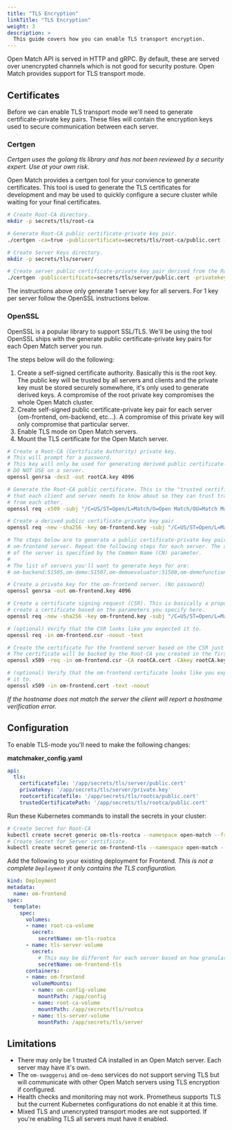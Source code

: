 ```yaml
---
title: "TLS Encryption"
linkTitle: "TLS Encryption"
weight: 3
description: >
  This guide covers how you can enable TLS transport encryption.
---
```


Open Match API is served in HTTP and gRPC. By default, these are served
over unencrypted channels which is not good for security posture. Open Match
provides support for TLS transport mode.

## Certificates

Before we can enable TLS transport mode we'll need to generate
certificate-private key pairs. These files will contain the encryption keys
used to secure communication between each server.

### Certgen

*Certgen uses the golang tls library and has not been reviewed by a security*
*expert. Use at your own risk.*

Open Match provides a certgen tool for your convience to generate certificates.
This tool is used to generate the TLS certificates for development and may
be used to quickly configure a secure cluster while waiting for your final
certificates.

```bash
# Create Root-CA directory.
mkdir -p secrets/tls/root-ca

# Generate Root-CA public certificate-private key pair.
./certgen -ca=true -publiccertificate=secrets/tls/root-ca/public.cert -privatekey=secrets/tls/root-ca/private.key

# Create Server Keys directory.
mkdir -p secrets/tls/server/

# Create server public certificate-private key pair derived from the Root-CA keys.
./certgen -publiccertificate=secrets/tls/server/public.cert -privatekey=secrets/tls/server/private.key -rootpubliccertificate=secrets/tls/root-ca/public.cert -rootprivatekey=secrets/tls/root-ca/private.key
```

The instructions above only generate 1 server key for all servers. For 1 key
per server follow the OpenSSL instructions below.

### OpenSSL

OpenSSL is a popular library to support SSL/TLS. We'll be using the tool
OpenSSL ships with the generate public certificate-private key pairs for each
Open Match server you run.

The steps below will do the following:

  1. Create a self-signed certificate authority. Basically this is the root key.
    The public key will be trusted by all servers and clients and the private
    key must be stored securely somewhere, it's only used to generate derived
    keys. A compromise of the root private key compromises the whole Open Match
    cluster.
  1. Create self-signed public certificate-private key pair for each server
     {om-frontend, om-backend, etc...}. A compromise of this private key
     will only compromise that particular server.
  1. Enable TLS mode on Open Match servers.
  1. Mount the TLS certificate for the Open Match server.

```bash
# Create a Root-CA (Certificate Authority) private key.
# This will prompt for a password.
# This key will only be used for generating derived public certificate-private key pairs.
# DO NOT USE on a server.
openssl genrsa -des3 -out rootCA.key 4096

# Generate the Root-CA public certificate. This is the "trusted certificate"
# that each client and server needs to know about so they can trust traffic
# from each other.
openssl req -x509 -subj "/C=US/ST=Open/L=Match/O=Open Match/OU=Match Making/CN=open-match.dev" -new -nodes -key rootCA.key -sha256 -days 1825 -out rootCA.cert

# Create a derived public certificate-private key pair
openssl req -new -sha256 -key om-frontend.key -subj "/C=US/ST=Open/L=Match/O=Open Match/OU=Frontend/CN=open-match.dev" -out om-frontend.cert

# The steps below are to generate a public certificate-private key pair for the
# om-frontend server. Repeat the following steps for each server. The address
# of the server is specified by the Common Name (CN) parameter.
#
# The list of servers you'll want to generate keys for are:
# om-backend:51505,om-demo:51507,om-demoevaluator:51508,om-demofunction:51502,om-e2eevaluator:51518,om-e2ematchfunction:51512,om-frontend:51504,om-mmlogic:51503,om-swaggerui:51500,om-synchronizer:51506

# Create a private key for the om-frontend server. (No password)
openssl genrsa -out om-frontend.key 4096

# Create a certificate signing request (CSR). This is basically a proposal to
# create a certificate based on the parameters you specify here.
openssl req -new -sha256 -key om-frontend.key -subj "/C=US/ST=Open/L=Match/O=Open Match/OU=Match Making/CN=om-frontend:51504" -out om-frontend.csr

# (optional) Verify that the CSR looks like you expected it to.
openssl req -in om-frontend.csr -noout -text

# Create the certificate for the frontend server based on the CSR just created.
# The certificate will be backed by the Root-CA you created in the first step.
openssl x509 -req -in om-frontend.csr -CA rootCA.cert -CAkey rootCA.key -CAcreateserial -out om-frontend.cert -days 1825 -sha256

# (optional) Verify that the om-frontend certificate looks like you expected
# it to.
openssl x509 -in om-frontend.cert -text -noout
```

*If the hostname does not match the server the client will report a hostname verification error.*

## Configuration

To enable TLS-mode you'll need to make the following changes:

**matchmaker_config.yaml**

```yaml
api:
  tls:
    certificatefile: '/app/secrets/tls/server/public.cert'
    privatekey: '/app/secrets/tls/server/private.key'
    rootcertificatefile: '/app/secrets/tls/rootca/public.cert'
    trustedCertificatePath: '/app/secrets/tls/rootca/public.cert'
```

Run these Kubernetes commands to install the secrets in your cluster:

```bash
# Create Secret for Root-CA
kubectl create secret generic om-tls-rootca --namespace open-match --from-file=secrets/tls/root-ca/public.cert
# Create Secret for Server certificate.
kubectl create secret generic om-frontend-tls --namespace open-match --from-file=secrets/tls/server/om-frontend.key --from-file=secrets/tls/server/om-frontend.cert
```

Add the following to your existing deployment for Frontend. *This is not a complete `Deployment` it only contains the TLS configuration.*

```yaml
kind: Deployment
metadata:
  name: om-frontend
spec:
  template:
    spec:
      volumes:
      - name: root-ca-volume
        secret:
          secretName: om-tls-rootca
      - name: tls-server-volume
        secret:
          # This may be different for each server based on how granular you want your keys.
          secretName: om-frontend-tls
      containers:
      - name: om-frontend
        volumeMounts:
        - name: om-config-volume
          mountPath: /app/config
        - name: root-ca-volume
          mountPath: /app/secrets/tls/rootca
        - name: tls-server-volume
          mountPath: /app/secrets/tls/server
```

## Limitations

* There may only be 1 trusted CA installed in an Open Match server.
  Each server may have it's own.
* The `om-swaggerui` and `om-demo` services do not support serving TLS but
  will communicate with other Open Match servers using TLS encryption
  if configured.
* Health checks and monitoring may not work. Prometheus supports TLS but
  the current Kubernetes configurations do not enable it at this time.
* Mixed TLS and unencrypted transport modes are not supported. If you're
  enabling TLS all servers must have it enabled.
